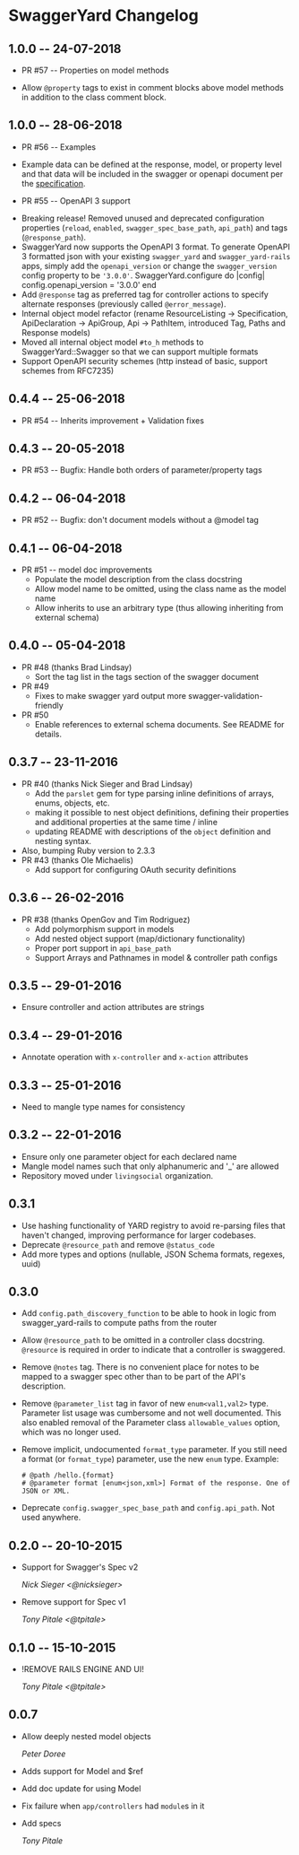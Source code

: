 # SwaggerYard Changelog #

## 1.0.0 -- 24-07-2018 ##

* PR #57 -- Properties on model methods

- Allow `@property` tags to exist in comment blocks above model methods in addition to the class comment block.

## 1.0.0 -- 28-06-2018 ##

* PR #56 -- Examples

- Example data can be defined at the response, model, or property level and that data will be included in the swagger or openapi document per the [specification](https://swagger.io/docs/specification/adding-examples/).

* PR #55 -- OpenAPI 3 support

- Breaking release! Removed unused and deprecated configuration properties (`reload`, `enabled`, `swagger_spec_base_path`, `api_path`) and tags (`@response_path`).
- SwaggerYard now supports the OpenAPI 3 format. To generate OpenAPI 3 formatted json with your existing `swagger_yard` and `swagger_yard-rails` apps, simply add the `openapi_version` or change the `swagger_version` config property to be `'3.0.0'`.
      SwaggerYard.configure do |config|
	    config.openapi_version = '3.0.0'
	  end
- Add `@response` tag as preferred tag for controller actions to specify alternate responses (previously called `@error_message`).
- Internal object model refactor (rename ResourceListing -> Specification, ApiDeclaration -> ApiGroup, Api -> PathItem, introduced Tag, Paths and Response models)
- Moved all internal object model `#to_h` methods to SwaggerYard::Swagger so that we can support multiple formats
- Support OpenAPI security schemes (http instead of basic, support schemes from RFC7235)

## 0.4.4 -- 25-06-2018 ##

* PR #54 -- Inherits improvement + Validation fixes

## 0.4.3 -- 20-05-2018 ##

* PR #53 -- Bugfix: Handle both orders of parameter/property tags

## 0.4.2 -- 06-04-2018 ##

* PR #52 -- Bugfix: don't document models without a @model tag

## 0.4.1 -- 06-04-2018 ##

* PR #51 -- model doc improvements
  * Populate the model description from the class docstring
  * Allow model name to be omitted, using the class name as the model name
  * Allow inherits to use an arbitrary type (thus allowing inheriting from external schema)


## 0.4.0 -- 05-04-2018 ##

* PR #48 (thanks Brad Lindsay)
  * Sort the tag list in the tags section of the swagger document
* PR #49
  * Fixes to make swagger yard output more swagger-validation-friendly
* PR #50
  * Enable references to external schema documents. See README for details.

## 0.3.7 -- 23-11-2016 ##

* PR #40 (thanks Nick Sieger and Brad Lindsay)
  * Add the `parslet` gem for type parsing inline definitions of arrays, enums, objects, etc.
  * making it possible to nest object definitions, defining their properties and additional properties at the same time / inline
  * updating README with descriptions of the `object` definition and nesting syntax.
* Also, bumping Ruby version to 2.3.3
* PR #43 (thanks Ole Michaelis)
  * Add support for configuring OAuth security definitions

## 0.3.6 -- 26-02-2016 ##

* PR #38 (thanks OpenGov and Tim Rodriguez)
  * Add polymorphism support in models
  * Add nested object support (map/dictionary functionality)
  * Proper port support in `api_base_path`
  * Support Arrays and Pathnames in model & controller path configs

## 0.3.5 -- 29-01-2016 ##

* Ensure controller and action attributes are strings

## 0.3.4 -- 29-01-2016 ##

* Annotate operation with `x-controller` and `x-action` attributes

## 0.3.3 -- 25-01-2016 ##

* Need to mangle type names for consistency

## 0.3.2 -- 22-01-2016 ##

* Ensure only one parameter object for each declared name
* Mangle model names such that only alphanumeric and '_' are allowed
* Repository moved under `livingsocial` organization.

## 0.3.1 ##

* Use hashing functionality of YARD registry to avoid re-parsing files that
  haven't changed, improving performance for larger codebases.
* Deprecate `@resource_path` and remove `@status_code`
* Add more types and options (nullable, JSON Schema formats, regexes, uuid)

## 0.3.0 ##

* Add `config.path_discovery_function` to be able to hook in logic from
  swagger_yard-rails to compute paths from the router
* Allow `@resource_path` to be omitted in a controller class docstring.
  `@resource` is required in order to indicate that a controller is swaggered.
* Remove `@notes` tag. There is no convenient place for notes to be mapped to a
  swagger spec other than to be part of the API's description.
* Remove `@parameter_list` tag in favor of new `enum<val1,val2>` type. Parameter
  list usage was cumbersome and not well documented. This also enabled removal
  of the Parameter class `allowable_values` option, which was no longer used.
* Remove implicit, undocumented `format_type` parameter. If you still need a
  format (or `format_type`) parameter, use the new `enum` type. Example:

    ```
	# @path /hello.{format}
    # @parameter format [enum<json,xml>] Format of the response. One of JSON or XML.
    ```

* Deprecate `config.swagger_spec_base_path` and `config.api_path`. Not used anywhere.

## 0.2.0 -- 20-10-2015 ##

* Support for Swagger's Spec v2

    *Nick Sieger <@nicksieger>*

* Remove support for Spec v1

    *Tony Pitale <@tpitale>*

## 0.1.0 -- 15-10-2015 ##

* !REMOVE RAILS ENGINE AND UI!

    *Tony Pitale <@tpitale>*

## 0.0.7 ##

*   Allow deeply nested model objects

    *Peter Doree*

*   Adds support for Model and $ref
*   Add doc update for using Model
*   Fix failure when `app/controllers` had `module`s in it
*   Add specs

    *Tony Pitale*
